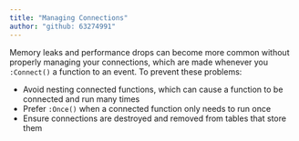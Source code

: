 ```yaml
---
title: "Managing Connections"
author: "github: 63274991"
---
```


Memory leaks and performance drops can become more common without properly managing your connections, which are made whenever you `:Connect()` a function to an event. To prevent these problems:

-   Avoid nesting connected functions, which can cause a function to be connected and run many times
-   Prefer `:Once()` when a connected function only needs to run once
-   Ensure connections are destroyed and removed from tables that store them
